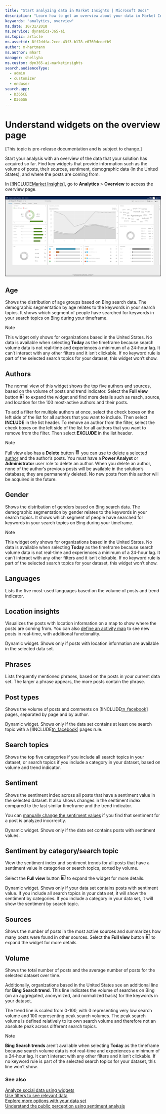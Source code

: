 ```yaml
---
title: "Start analyzing data in Market Insights | Microsoft Docs"
description: "Learn how to get an overview about your data in Market Insights."
keywords: "analytics, overview"
ms.date: 10/31/2018
ms.service: dynamics-365-ai
ms.topic: article
ms.assetid: 8ff2ddfa-2ccc-43f3-b178-e6760dceefb9
author: m-hartmann
ms.author: mhart
manager: shellyha
ms.custom: dyn365-ai-marketinsights
search.audienceType: 
  - admin
  - customizer
  - enduser
search.app: 
  - D365CE
  - D365SE
---
```


# Understand widgets on the overview page

<!--from editor: Add URL below?-->

[This topic is pre-release documentation and is subject to change.]

Start your analysis with an overview of the data that your solution has acquired so far. Find key widgets that provide information such as the volume of posts, their sources, sentiment, demographic data (in the United States), and where the posts are coming from.  
  
In [!INCLUDE[Market Insights](../includes/pn-market-insights-short.md)], go to **Analytics** > **Overview** to access the overview page.  

![Screenshot of the overview page in the analytics area of Market Insights](media/analytics-overview.png "Screenshot of the overview page in the Analytics area of Market Insights")
  
## Age

Shows the distribution of age groups based on Bing search data. The demographic segmentation by age relates to the keywords in your search topics. It shows which segment of people have searched for keywords in your search topics on Bing during your timeframe.

> [!NOTE]
> This widget only shows for organizations based in the United States. No data is available when selecting **Today** as the timeframe because search volume data is not real-time and experiences a minimum of a 24-hour lag. It can’t interact with any other filters and it isn’t clickable. If no keyword rule is part of the selected search topics for your dataset, this widget won’t show.

## Authors

The normal view of this widget shows the top five authors and sources, based on the volume of posts and trend indicator. Select the **Full view** button ![Full view button](media/open-full-view-icon.png "Full view button") to expand the widget and find more details such as reach, source, and location for the 100 most-active authors and their posts. 

To add a filter for multiple authors at once, select the check boxes on the left side of the list for all authors that you want to include. Then select **INCLUDE** in the list header. To remove an author from the filter, select the check boxes on the left side of the list for all authors that you want to remove from the filter. Then select **EXCLUDE** in the list header.

> [!NOTE]
> Full view also has a **Delete** button ![Delete button](media/trashbin-icon.png "Delete button") you can use to [delete a selected author](manage-authors.md) and the author’s posts. You must have a **Power Analyst** or **Administrator** user role to delete an author.
> When you delete an author, none of the author’s previous posts will be available in the solution’s database; they are permanently deleted. No new posts from this author will be acquired in the future.  

## Gender

Shows the distribution of genders based on Bing search data. The demographic segmentation by gender relates to the keywords in your search topics. It shows which segment of people have searched for keywords in your search topics on Bing during your timeframe.

> [!NOTE]
> This widget only shows for organizations based in the United States. No data is available when selecting **Today** as the timeframe because search volume data is not real-time and experiences a minimum of a 24-hour lag. It can’t interact with any other filters and it isn’t clickable. If no keyword rule is part of the selected search topics for your dataset, this widget won’t show.

## Languages

Lists the five most-used languages based on the volume of posts and trend indicator.

## Location insights

Visualizes the posts with location information on a map to show where the posts are coming from. You can also [define an activity map](activity-maps.md) to see new posts in real-time, with additional functionality. 

Dynamic widget. Shows only if posts with location information are available in the selected data set.

## Phrases

Lists frequently mentioned phrases, based on the posts in your current data set. The larger a phrase appears, the more posts contain the phrase.

## Post types

Shows the volume of posts and comments on [!INCLUDE[tn_facebook](../includes/tn-facebook.md)] pages, separated by page and by author.

Dynamic widget. Shows only if the data set contains at least one search topic with a [!INCLUDE[tn_facebook](../includes/tn-facebook.md)] pages rule.

## Search topics

Shows the top five categories if you include all search topics in your dataset, or search topics if you include a category in your dataset, based on volume and trend indicator.

## Sentiment

Shows the sentiment index across all posts that have a sentiment value in the selected dataset. It also shows changes in the sentiment index compared to the last similar timeframe and the trend indicator.    

You can [manually change the sentiment values](analytics-sentiment.md) if you find that sentiment for a post is analyzed incorrectly. 

Dynamic widget. Shows only if the data set contains posts with sentiment values.

## Sentiment by category/search topic

View the sentiment index and sentiment trends for all posts that have a sentiment value in categories or search topics, sorted by volume.  

Select the **Full view** button ![Full view button](media/open-full-view-icon.png "Full view button") to expand the widget for more details.

Dynamic widget. Shows only if your data set contains posts with sentiment value. If you include all search topics in your data set, it will show the sentiment by categories. If you include a category in your data set, it will show the sentiment by search topic.

## Sources

Shows the number of posts in the most active sources and summarizes how many posts were found in other sources. Select the **Full view** button ![Full view button](media/open-full-view-icon.png "Full view button") to expand the widget for more details.  

## Volume

Shows the total number of posts and the average number of posts for the selected dataset over time.

Additionally, organizations based in the United States see an additional line for **Bing Search trend**. This line indicates the volume of searches on Bing (on an aggregated, anonymized, and normalized basis) for the keywords in your dataset.

The trend line is scaled from 0-100, with 0 representing very low search volume and 100 representing peak search volumes. The peak search volume is defined relatively to its own search volume and therefore not an absolute peak across different search topics. 

> [!NOTE]
> **Bing Search trends** aren’t available when selecting **Today** as the timeframe because search volume data is not real-time and experiences a minimum of a 24-hour lag. It can’t interact with any other filters and it isn’t clickable. If no keyword rule is part of the selected search topics for your dataset, this line won’t show.

### See also  
[Analyze social data using widgets](analyze-social-data-using-widgets.md)   
[Use filters to see relevant data](use-filters.md)    
[Explore more options with your data set](more-options-with-data-set.md)    
[Understand the public perception using sentiment analysis](analytics-sentiment.md)
